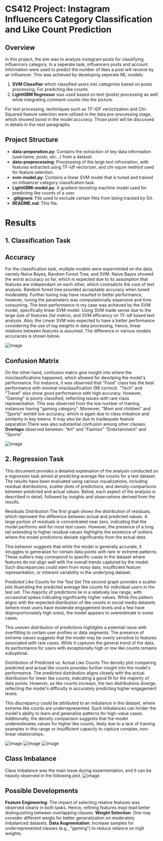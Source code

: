 # CS412 Project: Instagram Influencers Category Classification and Like Count Prediction

## Overview
In this project, the aim was to analyze instagram posts for classifying influencers category. In a seperate task, influencers posts and account information were used to predict the number of likes a post will receive by an influencer. This was achieved by developing seperate ML models:
1. **SVM Classifier** which classified users into categories based on posts processing. For predicting like counts
2. **LightGBM Regressor** was used based on text (posts) processing as well while integrating comment counts into the picture.

For text processing, techiniques such as TF-IDF vectorization and Chi-Squared feature selection were utilized in the data pre-processing stage, which showed boost in the model accuracy. Those point will be discussed in details in the next paragraphs.

## Project Structure
- **data-preperation.py**: Contains the extraction of key data information (username, posts, etc...) from a dataset.
- **data-preprocessing**: Processsing of the large text infromation, with features extracted using TF-idf vectorizer, and chi-squre method used for feature selection.
- **svm-model.py**: Contains a linear SVM model that is tuned and trained on influencer category classifcation task.
- **LightGBM-model.py**: A gradient-boosting machine model used for predicting like counts of a user.
- **.gitignore**: File used to exclude certain files from being tracked by Git.
- **README.md**: This file.

# Results
## 1. Classification Task
## Accuracy
For the classification task, multiple models were experminted on the data, namely Naive Bayes, Random Forest Tree, and SVM. Naive Bayes showed the worst accuracy so far, which is expected due to its assumption that features are independant on each other, which contradicts the core of text analysis. Random forest tree provided acceptable accuracy when tuned moderately. Further tuning may have resulted in better performance, however, tuning the parameters was computationally expensive and time consuming. The best performance in my case was achieved by the SVM model, specifically linear SVM model. Using SVM made sense due to the large size of features (fat matrix), and SVM efficiency on TF-idf based text analysis. Also, the Linear SVM was expected to have a better performance considering the use of log weights in data processing, hence, linear relations between features is assumed. The difference in various models accuracies is shown below.

![image](https://github.com/user-attachments/assets/f4857e8b-733c-4250-b3db-09410a074f85)

## Confusion Matrix
On the other hand, confusion matrix give insight into where the misclassifications happened, which allowed for devolping the model's performance. For instance, it was observed that "Food" class has the best performance with minimal misclassification (96 correct). "Tech" and "Travel" also show good performance with high accuracy.
However, "Gaming" is poorly classified, reflecting issues with rare class representation. This was observed from the low number of training instances having "gaming category". Moreover, "Mom and children" and "Sports" exhibit low accuracy, which is again due to class imbalnce and similarity in key tokens. It may also be due to inadequate feature separation.There was also substantial confusion among other classes.
**Overlaps** observed between:
"Art" and "Fashion"
"Entertainment" and "Sports"

![image](https://github.com/user-attachments/assets/7488f604-a6c2-40ba-9f31-bf888b04d83f)


## 2. Regression Task
This document provides a detailed explanation of the analysis conducted on a regression task aimed at predicting average like counts for a test dataset. The results have been evaluated using various visualizations, including residual distributions, scatter plots of predictions, and density comparisons between predicted and actual values. Below, each aspect of the analysis is described in detail, followed by insights and observations derived from the results.

Residuals Distribution
The first graph shows the distribution of residuals, which represent the difference between actual and predicted values. A large portion of residuals is concentrated near zero, indicating that the model performs well for most test cases. However, the presence of a long tail extending to higher residual values highlights the existence of outliers where the model predictions deviate significantly from the actual data.

This behavior suggests that while the model is generally accurate, it struggles to generalize for certain data points with rare or extreme patterns. These outliers may correspond to specific cases in the dataset where features do not align well with the overall trends captured by the model. Such discrepancies could stem from noisy data, insufficient feature representation, or inherent variability in the underlying dataset.

Predicted Like Counts for the Test Set
The second graph provides a scatter plot illustrating the predicted average like counts for individual users in the test set. The majority of predictions lie in a relatively low range, with occasional spikes indicating significantly higher values. While this pattern aligns with the expected distribution of like counts in social media datasets (where most users have moderate engagement levels and a few have disproportionately high ones), the model appears to overestimate in some cases.

This uneven distribution of predictions highlights a potential issue with overfitting to certain user profiles or data segments. The presence of extreme values suggests that the model may be overly sensitive to features associated with rare cases. While it captures the general trend of the data, its performance for users with exceptionally high or low like counts remains suboptimal.

Distribution of Predicted vs. Actual Like Counts
The density plot comparing predicted and actual like counts provides further insight into the model's performance. The predicted distribution aligns closely with the actual distribution for lower like counts, indicating a good fit for the majority of data points. However, as like counts increase, the two distributions diverge, reflecting the model's difficulty in accurately predicting higher engagement levels.

This discrepancy could be attributed to an imbalance in the dataset, where extreme like counts are underrepresented. Such imbalances can hinder the model's ability to learn and generalize patterns for high-value cases. Additionally, the density comparison suggests that the model underestimates values for higher like counts, likely due to a lack of training examples in this range or insufficient capacity to capture complex, non-linear relationships.

![image](https://github.com/user-attachments/assets/250589fe-6499-45d3-84a5-7fad5e30e772)
![image](https://github.com/user-attachments/assets/601ec51a-f177-48d2-abf0-f662f190bb51)
![image](https://github.com/user-attachments/assets/91cb8f90-8c7f-4566-98b3-2feca44898e7)


## Class Imbalance
Class imbalance was the main issue during expermintation, and it can be heavily observed in the following plot.
![image](https://github.com/user-attachments/assets/ca84b159-ec42-46e4-a380-ecd7b6541579)
## Possible Developments
**Feature Engineering**:
The impact of selecting relative features was observed clearly in both tasks. Hence, refining features mayl lead better distinguishing between overlapping classes.
**Weight Selection**:
One may consider different weigts for better generalization on moderately imbalanced datasets.
**Data Augmentation**:
Increase samples for underrepresented classes (e.g., "gaming") to reduce reliance on high weights.

